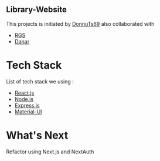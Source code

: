 ## Library-Website
This projects is initiated by [DonnuTs69](https://github.com/DonnuTs69) also collaborated with 
- [RGS](https://github.com/nuradlifathan)
- [Danar](https://github.com/danarbastian7)

# Tech Stack
List of tech stack we using :
- [React.js](https://reactjs.org/)
- [Node.js](https://nodejs.org/en/)
- [Express.js](https://expressjs.com/)
- [Material-UI](https://mui.com/)

# What's Next
Refactor using Next.js and NextAuth

